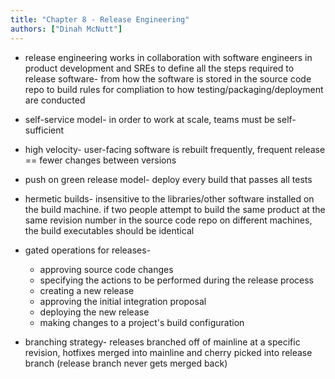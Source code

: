 ```yaml
---
title: "Chapter 8 - Release Engineering"
authors: ["Dinah McNutt"]
---
```


* release engineering works in collaboration with software engineers in product development and SREs to define all the steps required to release software- from how the software is stored in the source code repo to build rules for compliation to how testing/packaging/deployment are conducted

* self-service model- in order to work at scale, teams must be self-sufficient

* high velocity- user-facing software is rebuilt frequently, frequent release == fewer changes between versions

* push on green release model- deploy every build that passes all tests

* hermetic builds- insensitive to the libraries/other software installed on the build machine. if two people attempt to build the same product at the same revision number in the source code repo on different machines, the build executables should be identical

* gated operations for releases-
	* approving source code changes
	* specifying the actions to be performed during the release process
	* creating a new release
	* approving the initial integration proposal
	* deploying the new release
	* making changes to a project's build configuration

* branching strategy- releases branched off of mainline at a specific revision, hotfixes merged into mainline and cherry picked into release branch (release branch never gets merged back)

